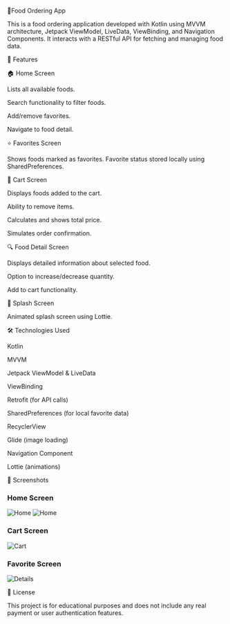 🍔Food Ordering App

This is a food ordering application developed with Kotlin using MVVM architecture, Jetpack ViewModel, LiveData, ViewBinding, and Navigation Components. It interacts with a RESTful API for fetching and managing food data.

📱 Features

🏠 Home Screen

Lists all available foods.

Search functionality to filter foods.

Add/remove favorites.

Navigate to food detail.

⭐ Favorites Screen

Shows foods marked as favorites.
Favorite status stored locally using SharedPreferences.

🛒 Cart Screen

Displays foods added to the cart.

Ability to remove items.

Calculates and shows total price.

Simulates order confirmation.

🔍 Food Detail Screen

Displays detailed information about selected food.

Option to increase/decrease quantity.

Add to cart functionality.

🚀 Splash Screen

Animated splash screen using Lottie.

🛠️ Technologies Used

Kotlin

MVVM

Jetpack ViewModel & LiveData

ViewBinding

Retrofit (for API calls)

SharedPreferences (for local favorite data)

RecyclerView

Glide (image loading)

Navigation Component

Lottie (animations)

📸 Screenshots

### Home Screen
![Home](home.png)
![Home](home2.png)

### Cart Screen
![Cart](cart.png)

### Favorite Screen
![Details](favorite.png)


📄 License

This project is for educational purposes and does not include any real payment or user authentication features.

